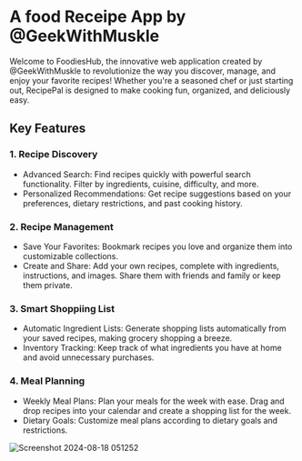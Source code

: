 <h1>A food Receipe App by @GeekWithMuskle</h1>

<p>Welcome to FoodiesHub, the innovative web application created by @GeekWithMuskle to revolutionize the way you discover, manage, and enjoy your favorite recipes! Whether you're a seasoned chef or just starting out, RecipePal is designed to make cooking fun, organized, and deliciously easy.</p>

<h2>Key Features</h2>
<h3>1. Recipe Discovery</h3>
<ul>
  <li>Advanced Search: Find recipes quickly with powerful search functionality. Filter by ingredients, cuisine, difficulty, and more.</li>
  <li>Personalized Recommendations: Get recipe suggestions based on your preferences, dietary restrictions, and past cooking history.</li>
</ul>

<h3>2. Recipe Management</h3>
<ul>
  <li>Save Your Favorites: Bookmark recipes you love and organize them into customizable collections.</li>
  <li>Create and Share: Add your own recipes, complete with ingredients, instructions, and images. Share them with friends and family or keep them private.</li>
</ul>

<h3>3. Smart Shoppiing List</h3>
<ul>
  <li>Automatic Ingredient Lists: Generate shopping lists automatically from your saved recipes, making grocery shopping a breeze.</li>
  <li>Inventory Tracking: Keep track of what ingredients you have at home and avoid unnecessary purchases.</li>
</ul>

<h3>4. Meal Planning</h3>
<ul>
  <li>Weekly Meal Plans: Plan your meals for the week with ease. Drag and drop recipes into your calendar and create a shopping list for the week.</li>
  <li>Dietary Goals: Customize meal plans according to dietary goals and restrictions.</li>
</ul>

![Screenshot 2024-08-18 051252](https://github.com/user-attachments/assets/f88273d7-89b8-4308-b9de-5f097d2ede74)
